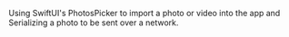 Using SwiftUI's PhotosPicker to import a photo or video into the app and Serializing a photo to be sent over a network.
